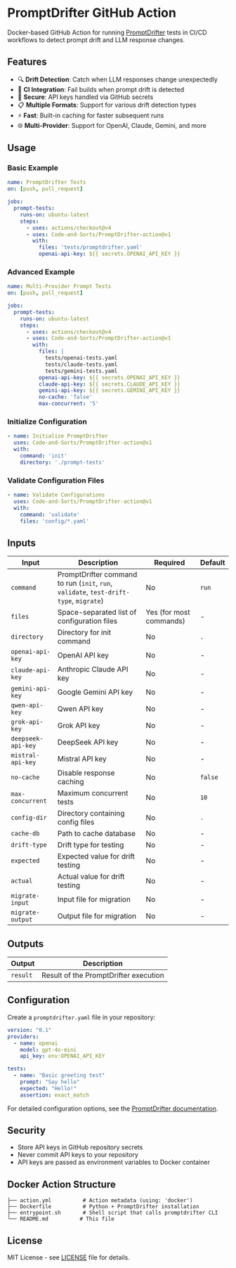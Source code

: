 # PromptDrifter GitHub Action

Docker-based GitHub Action for running [PromptDrifter](https://github.com/Code-and-Sorts/PromptDrifter) tests in CI/CD workflows to detect prompt drift and LLM response changes.

## Features

- 🔍 **Drift Detection**: Catch when LLM responses change unexpectedly
- 🚀 **CI Integration**: Fail builds when prompt drift is detected
- 🔐 **Secure**: API keys handled via GitHub secrets
- 📋 **Multiple Formats**: Support for various drift detection types
- ⚡ **Fast**: Built-in caching for faster subsequent runs
- 🌐 **Multi-Provider**: Support for OpenAI, Claude, Gemini, and more

## Usage

### Basic Example

```yaml
name: PromptDrifter Tests
on: [push, pull_request]

jobs:
  prompt-tests:
    runs-on: ubuntu-latest
    steps:
      - uses: actions/checkout@v4
      - uses: Code-and-Sorts/PromptDrifter-action@v1
        with:
          files: 'tests/promptdrifter.yaml'
          openai-api-key: ${{ secrets.OPENAI_API_KEY }}
```

### Advanced Example

```yaml
name: Multi-Provider Prompt Tests
on: [push, pull_request]

jobs:
  prompt-tests:
    runs-on: ubuntu-latest
    steps:
      - uses: actions/checkout@v4
      - uses: Code-and-Sorts/PromptDrifter-action@v1
        with:
          files: |
            tests/openai-tests.yaml
            tests/claude-tests.yaml
            tests/gemini-tests.yaml
          openai-api-key: ${{ secrets.OPENAI_API_KEY }}
          claude-api-key: ${{ secrets.CLAUDE_API_KEY }}
          gemini-api-key: ${{ secrets.GEMINI_API_KEY }}
          no-cache: 'false'
          max-concurrent: '5'
```

### Initialize Configuration

```yaml
- name: Initialize PromptDrifter
  uses: Code-and-Sorts/PromptDrifter-action@v1
  with:
    command: 'init'
    directory: './prompt-tests'
```

### Validate Configuration Files

```yaml
- name: Validate Configurations
  uses: Code-and-Sorts/PromptDrifter-action@v1
  with:
    command: 'validate'
    files: 'config/*.yaml'
```

## Inputs

| Input | Description | Required | Default |
|-------|-------------|----------|---------|
| `command` | PromptDrifter command to run (`init`, `run`, `validate`, `test-drift-type`, `migrate`) | No | `run` |
| `files` | Space-separated list of configuration files | Yes (for most commands) | - |
| `directory` | Directory for init command | No | `.` |
| `openai-api-key` | OpenAI API key | No | - |
| `claude-api-key` | Anthropic Claude API key | No | - |
| `gemini-api-key` | Google Gemini API key | No | - |
| `qwen-api-key` | Qwen API key | No | - |
| `grok-api-key` | Grok API key | No | - |
| `deepseek-api-key` | DeepSeek API key | No | - |
| `mistral-api-key` | Mistral API key | No | - |
| `no-cache` | Disable response caching | No | `false` |
| `max-concurrent` | Maximum concurrent tests | No | `10` |
| `config-dir` | Directory containing config files | No | `.` |
| `cache-db` | Path to cache database | No | - |
| `drift-type` | Drift type for testing | No | - |
| `expected` | Expected value for drift testing | No | - |
| `actual` | Actual value for drift testing | No | - |
| `migrate-input` | Input file for migration | No | - |
| `migrate-output` | Output file for migration | No | - |

## Outputs

| Output | Description |
|--------|-------------|
| `result` | Result of the PromptDrifter execution |

## Configuration

Create a `promptdrifter.yaml` file in your repository:

```yaml
version: "0.1"
providers:
  - name: openai
    model: gpt-4o-mini
    api_key: env:OPENAI_API_KEY

tests:
  - name: "Basic greeting test"
    prompt: "Say hello"
    expected: "Hello!"
    assertion: exact_match
```

For detailed configuration options, see the [PromptDrifter documentation](https://github.com/Code-and-Sorts/PromptDrifter).

## Security

- Store API keys in GitHub repository secrets
- Never commit API keys to your repository
- API keys are passed as environment variables to Docker container

## Docker Action Structure

```
├── action.yml          # Action metadata (using: 'docker')
├── Dockerfile          # Python + PromptDrifter installation
├── entrypoint.sh       # Shell script that calls promptdrifter CLI
└── README.md          # This file
```

## License

MIT License - see [LICENSE](LICENSE) file for details.